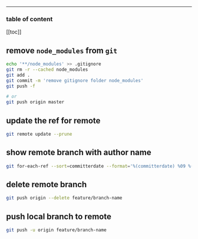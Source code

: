 <div align="center">
<span class="iconify" data-icon="cib:git" data-inline="false" width="100"></span>
</div>

---

<h3>table of content</h3>

[[toc]]


## remove `node_modules` from `git`
```bash
echo '**/node_modules' >> .gitignore
git rm -r --cached node_modules
git add .
git commit -m 'remove gitignore folder node_modules'
git push -f

# or
git push origin master
```

## update the ref for remote
```bash
git remote update --prune 
```

## show remote branch with author name
```bash
git for-each-ref --sort=committerdate --format='%(committerdate) %09 %(authorname) %09 %(refname)' refs/remotes 
```

## delete remote branch
```bash
git push origin --delete feature/branch-name
```

## push local branch to remote
```bash
git push -u origin feature/branch-name 
```


